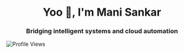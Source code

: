 <h1 align="center">Yoo 👋, I'm Mani Sankar</h1>
<h3 align="center">Bridging intelligent systems and cloud automation</h3>

![Profile Views](https://komarev.com/ghpvc/?username=Keerth-13&color=2d2d2d&labelColor=ffffff&style=flat-square)

